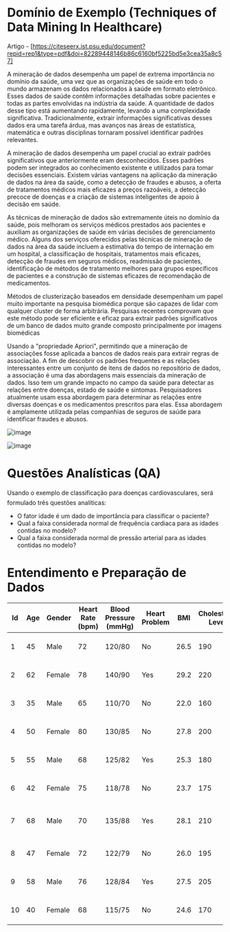 # Domínio de Exemplo (Techniques of Data Mining In Healthcare)

Artigo - [https://citeseerx.ist.psu.edu/document?repid=rep1&type=pdf&doi=82289448146b86c6160bf5225bd5e3cea35a8c57]

A mineração de dados desempenha um papel de extrema importância no domínio da saúde, uma vez que as organizações de saúde em todo o mundo armazenam os dados relacionados à saúde em formato eletrônico. Esses dados de saúde contêm informações detalhadas sobre pacientes e todas as partes envolvidas na indústria da saúde. A quantidade de dados desse tipo está aumentando rapidamente, levando a uma complexidade significativa. Tradicionalmente, extrair informações significativas desses dados era uma tarefa árdua, mas avanços nas áreas de estatística, matemática e outras disciplinas tornaram possível identificar padrões relevantes.

A mineração de dados desempenha um papel crucial ao extrair padrões significativos que anteriormente eram desconhecidos. Esses padrões podem ser integrados ao conhecimento existente e utilizados para tomar decisões essenciais. Existem várias vantagens na aplicação da mineração de dados na área da saúde, como a detecção de fraudes e abusos, a oferta de tratamentos médicos mais eficazes a preços razoáveis, a detecção precoce de doenças e a criação de sistemas inteligentes de apoio à decisão em saúde.

As técnicas de mineração de dados são extremamente úteis no domínio da saúde, pois melhoram os serviços médicos prestados aos pacientes e auxiliam as organizações de saúde em várias decisões de gerenciamento médico. Alguns dos serviços oferecidos pelas técnicas de mineração de dados na área da saúde incluem a estimativa do tempo de internação em um hospital, a classificação de hospitais, tratamentos mais eficazes, detecção de fraudes em seguros médicos, readmissão de pacientes, identificação de métodos de tratamento melhores para grupos específicos de pacientes e a construção de sistemas eficazes de recomendação de medicamentos.

Métodos de clusterização baseados em densidade desempenham um papel muito importante na pesquisa biomédica porque são capazes de lidar com qualquer cluster de forma arbitrária. Pesquisas recentes comprovam que este método pode ser eficiente e eficaz para extrair padrões significativos de um banco de dados muito grande composto principalmente por imagens biomédicas

Usando a "propriedade Apriori", permitindo que a mineração de associações fosse aplicada a bancos de dados reais para extrair regras de associação. A fim de descobrir os padrões frequentes e as relações interessantes entre um conjunto de itens de dados no repositório de dados, a associação é uma das abordagens mais essenciais da mineração de dados. Isso tem um grande impacto no campo da saúde para detectar as relações entre doenças, estado de saúde e sintomas. Pesquisadores atualmente usam essa abordagem para determinar as relações entre diversas doenças e os medicamentos prescritos para elas. Essa abordagem é amplamente utilizada pelas companhias de seguros de saúde para identificar fraudes e abusos.


![image](https://github.com/Tomasi/MineracaoDados/assets/61890715/336f4f9d-46cf-4146-91c4-907360f2b969)

![image](https://github.com/Tomasi/MineracaoDados/assets/61890715/4474f8d2-703d-4009-88ec-a974050392cc)

# Questões Analísticas (QA)

Usando o exemplo de classificação para doenças cardiovasculares, será formulado três questões analíticas:

- O fator idade é um dado de importância para classificar o paciente?
- Qual a faixa considerada normal de frequência cardiaca para as idades contidas no modelo?
- Qual a faixa considerada normal de pressão arterial para as idades contidas no modelo?

# Entendimento e Preparação de Dados

| Id | Age | Gender | Heart Rate (bpm) | Blood Pressure (mmHg) | Heart Problem | BMI | Cholesterol Level | Diabetes | Smoking | Insurance Provider | Address              | Contact Number    |
|----|-----|--------|-------------------|------------------------|--------------|-----|-------------------|----------|---------|--------------------|----------------------|-------------------|
| 1  | 45  | Male   | 72                | 120/80                 | No           | 26.5| 190               | No       | No      | ABC Health         | 123 Main St, City    | (555) 123-4567    |
| 2  | 62  | Female | 78                | 140/90                 | Yes          | 29.2| 220               | Yes      | No      | XYZ Insurance      | 456 Elm St, Town     | (555) 987-6543    |
| 3  | 35  | Male   | 65                | 110/70                 | No           | 22.0| 160               | No       | Yes     | ABC Health         | 789 Oak Ave, Village | (555) 456-7890    |
| 4  | 50  | Female | 80                | 130/85                 | No           | 27.8| 200               | No       | Yes     | LMN Insurance      | 101 Pine Rd, City    | (555) 789-0123    |
| 5  | 55  | Male   | 68                | 125/82                 | Yes          | 25.3| 180               | No       | No      | XYZ Insurance      | 222 Cedar Ln, Town  | (555) 321-9876    |
| 6  | 42  | Female | 75                | 118/78                 | No           | 23.7| 175               | No       | No      | DEF Health         | 333 Maple St, City  | (555) 234-5678    |
| 7  | 68  | Male   | 70                | 135/88                 | Yes          | 28.1| 210               | Yes      | No      | LMN Insurance      | 444 Birch Ave, Town | (555) 876-5432    |
| 8  | 47  | Female | 72                | 122/79                 | No           | 26.0| 195               | No       | Yes     | DEF Health         | 555 Walnut Rd, City | (555) 345-6789    |
| 9  | 58  | Male   | 76                | 128/84                 | Yes          | 27.5| 205               | No       | No      | GHI Insurance      | 666 Oakwood Ln, Town| (555) 987-6543    |
| 10 | 40  | Female | 68                | 115/75                 | No           | 24.6| 170               | No       | Yes     | GHI Insurance      | 777 Cedar Ave, City | (555) 234-5678    |


